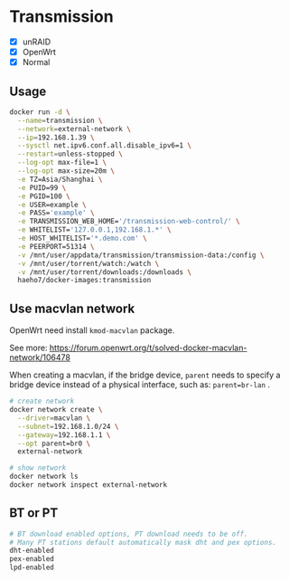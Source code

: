 # Transmission

- [x] unRAID
- [x] OpenWrt
- [x] Normal

## Usage

```sh
docker run -d \
  --name=transmission \
  --network=external-network \
  --ip=192.168.1.39 \
  --sysctl net.ipv6.conf.all.disable_ipv6=1 \
  --restart=unless-stopped \
  --log-opt max-file=1 \
  --log-opt max-size=20m \
  -e TZ=Asia/Shanghai \
  -e PUID=99 \
  -e PGID=100 \
  -e USER=example \
  -e PASS='example' \
  -e TRANSMISSION_WEB_HOME='/transmission-web-control/' \
  -e WHITELIST='127.0.0.1,192.168.1.*' \
  -e HOST_WHITELIST='*.demo.com' \
  -e PEERPORT=51314 \
  -v /mnt/user/appdata/transmission/transmission-data:/config \
  -v /mnt/user/torrent/watch:/watch \
  -v /mnt/user/torrent/downloads:/downloads \
  haeho7/docker-images:transmission
```

## Use macvlan network

OpenWrt need install `kmod-macvlan` package.

See more: <https://forum.openwrt.org/t/solved-docker-macvlan-network/106478>

When creating a macvlan, if the bridge device, `parent` needs to specify a bridge device instead of a physical interface, such as: `parent=br-lan` .

```sh
# create network
docker network create \
  --driver=macvlan \
  --subnet=192.168.1.0/24 \
  --gateway=192.168.1.1 \
  --opt parent=br0 \
  external-network

# show network
docker network ls
docker network inspect external-network
```

## BT or PT

```sh
# BT download enabled options, PT download needs to be off.
# Many PT stations default automatically mask dht and pex options.
dht-enabled
pex-enabled
lpd-enabled
```
